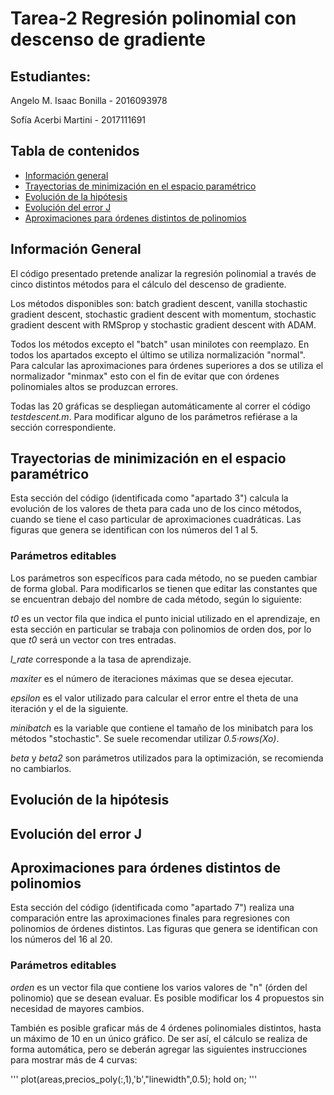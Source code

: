 # Tarea-2 Regresión polinomial con descenso de gradiente

## Estudiantes:
Angelo M. Isaac Bonilla - 2016093978

Sofía Acerbi Martini - 2017111691
            
## Tabla de contenidos
* [Información general](#información-general)
* [Trayectorias de minimización en el espacio paramétrico](#trayectorias-de-minimización-en-el-espacio-paramétrico)
* [Evolución de la hipótesis](#evolución-de-la-hipótesis)
* [Evolución del error J](#evolución-del-error-J)
* [Aproximaciones para órdenes distintos de polinomios](#aproximaciones-para-órdenes-distintos-de-polinomios)

## Información General
El código presentado pretende analizar la regresión polinomial a través
de cinco distintos métodos para el cálculo del descenso de gradiente.

Los métodos disponibles son: batch gradient descent, vanilla stochastic 
gradient descent, stochastic gradient descent with momentum, stochastic
gradient descent with RMSprop y stochastic gradient descent with ADAM.

Todos los métodos excepto el "batch" usan minilotes con reemplazo.
En todos los apartados excepto el último se utiliza normalización "normal".
Para calcular las aproximaciones para órdenes superiores a dos se utiliza 
el normalizador "minmax" esto con el fin de evitar que con órdenes polinomiales 
altos se produzcan errores.

Todas las 20 gráficas se despliegan automáticamente al correr el código *testdescent.m*.
Para modificar alguno de los parámetros refiérase a la sección correspondiente.

## Trayectorias de minimización en el espacio paramétrico
Esta sección del código (identificada como "apartado 3") calcula la evolución de los valores de theta
para cada uno de los cinco métodos, cuando se tiene el caso particular de aproximaciones cuadráticas. 
Las figuras que genera se identifican con los números del 1 al 5.

### Parámetros editables
Los parámetros son específicos para cada método, no se pueden cambiar de forma global. Para modificarlos
se tienen que editar las constantes que se encuentran debajo del nombre de cada método, según lo siguiente:

*t0* es un vector fila que indica el punto inicial utilizado en el aprendizaje, en esta sección en 
particular se trabaja con polinomios de orden dos, por lo que *t0* será un vector con tres entradas.

*l_rate* corresponde a la tasa de aprendizaje.

*maxiter* es el número de iteraciones máximas que se desea ejecutar.

*epsilon* es el valor utilizado para calcular el error entre el theta de una iteración y el de la siguiente.

*minibatch* es la variable que contiene el tamaño de los minibatch para los métodos "stochastic". Se
suele recomendar utilizar *0.5·rows(Xo)*.

*beta* y *beta2* son parámetros utilizados para la optimización, se recomienda no cambiarlos.


## Evolución de la hipótesis

## Evolución del error J

## Aproximaciones para órdenes distintos de polinomios
Esta sección del código (identificada como "apartado 7") realiza una comparación entre las aproximaciones
finales para regresiones con polinomios de órdenes distintos. Las figuras que genera se identifican con 
los números del 16 al 20.

### Parámetros editables
*orden* es un vector fila que contiene los varios valores de "n" (órden del polinomio) que se desean evaluar.
Es posible modificar los 4 propuestos sin necesidad de mayores cambios.

También es posible graficar más de 4 órdenes polinomiales distintos, hasta un máximo de 10 en
un único gráfico. De ser así, el cálculo se realiza de forma automática, pero se deberán agregar las siguientes 
instrucciones para mostrar más de 4 curvas:

'''
plot(areas,precios_poly(:,1),'b',"linewidth",0.5);
hold on;
'''








